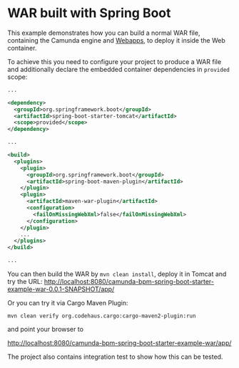 # WAR built with Spring Boot

This example demonstrates how you can build a normal WAR file, containing the Camunda engine and [Webapps](https://docs.camunda.org/manual/latest/webapps/), 
to deploy it inside the Web container.

To achieve this you need to configure your project to produce a WAR file and additionally 
declare the embedded container dependencies in `provided` scope:

```xml
...

<dependency>
  <groupId>org.springframework.boot</groupId>
  <artifactId>spring-boot-starter-tomcat</artifactId>
  <scope>provided</scope>
</dependency>

...

<build>
  <plugins>
    <plugin>
      <groupId>org.springframework.boot</groupId>
      <artifactId>spring-boot-maven-plugin</artifactId>
    </plugin>
    <plugin>
      <artifactId>maven-war-plugin</artifactId>
      <configuration>
        <failOnMissingWebXml>false</failOnMissingWebXml>
      </configuration>
    </plugin>
    ...
  </plugins>
</build>

...

```

You can then build the WAR by `mvn clean install`, deploy it in Tomcat and try the URL:
[http://localhost:8080/camunda-bpm-spring-boot-starter-example-war-0.0.1-SNAPSHOT/app/](http://localhost:8080/camunda-bpm-spring-boot-starter-example-war-0.0.1-SNAPSHOT/app/)

Or you can try it via Cargo Maven Plugin:

`mvn clean verify org.codehaus.cargo:cargo-maven2-plugin:run`

and point your browser to

[http://localhost:8080/camunda-bpm-spring-boot-starter-example-war/app/](http://localhost:8080/camunda-bpm-spring-boot-starter-example-war/app/)

The project also contains integration test to show how this can be tested.